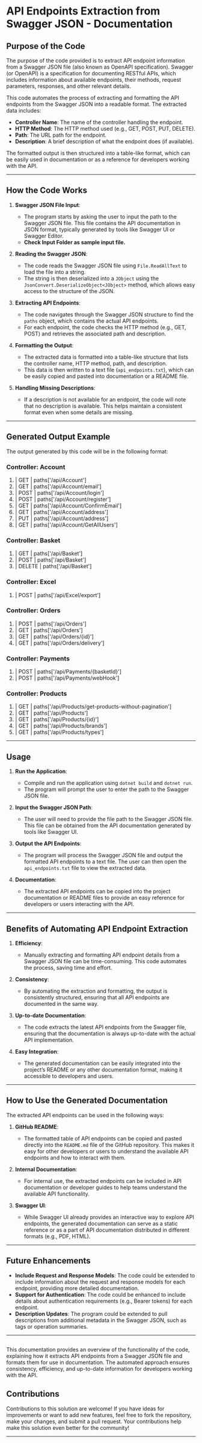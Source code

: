 # API Endpoints Extraction from Swagger JSON - Documentation

## Purpose of the Code

The purpose of the code provided is to extract API endpoint information from a Swagger JSON file (also known as OpenAPI specification). Swagger (or OpenAPI) is a specification for documenting RESTful APIs, which includes information about available endpoints, their methods, request parameters, responses, and other relevant details.

This code automates the process of extracting and formatting the API endpoints from the Swagger JSON into a readable format. The extracted data includes:

- **Controller Name**: The name of the controller handling the endpoint.
- **HTTP Method**: The HTTP method used (e.g., GET, POST, PUT, DELETE).
- **Path**: The URL path for the endpoint.
- **Description**: A brief description of what the endpoint does (if available).

The formatted output is then structured into a table-like format, which can be easily used in documentation or as a reference for developers working with the API.

---

## How the Code Works

1. **Swagger JSON File Input**:
   - The program starts by asking the user to input the path to the Swagger JSON file. This file contains the API documentation in JSON format, typically generated by tools like Swagger UI or Swagger Editor.
   - **Check Input Folder as sample input file.**

2. **Reading the Swagger JSON**:
   - The code reads the Swagger JSON file using `File.ReadAllText` to load the file into a string.
   - The string is then deserialized into a `JObject` using the `JsonConvert.DeserializeObject<JObject>` method, which allows easy access to the structure of the JSON.

3. **Extracting API Endpoints**:
   - The code navigates through the Swagger JSON structure to find the `paths` object, which contains the actual API endpoints.
   - For each endpoint, the code checks the HTTP method (e.g., GET, POST) and retrieves the associated path and description.

4. **Formatting the Output**:
   - The extracted data is formatted into a table-like structure that lists the controller name, HTTP method, path, and description.
   - This data is then written to a text file (`api_endpoints.txt`), which can be easily copied and pasted into documentation or a README file.

5. **Handling Missing Descriptions**:
   - If a description is not available for an endpoint, the code will note that no description is available. This helps maintain a consistent format even when some details are missing.

---

## Generated Output Example

The output generated by this code will be in the following format:

  ### Controller: Account
  1. | GET | paths['/api/Account']
  2. | GET | paths['/api/Account/email']
  3. | POST | paths['/api/Account/login']
  4. | POST | paths['/api/Account/register']
  5. | GET | paths['/api/Account/ConfirmEmail']
  6. | GET | paths['/api/Account/address']
  7. | PUT | paths['/api/Account/address']
  8. | GET | paths['/api/Account/GetAllUsers']
  
  ### Controller: Basket
  1. | GET | paths['/api/Basket']
  2. | POST | paths['/api/Basket']
  3. | DELETE | paths['/api/Basket']
  
  ### Controller: Excel
  1. | POST | paths['/api/Excel/export']
  
  ### Controller: Orders
  1. | POST | paths['/api/Orders']
  2. | GET | paths['/api/Orders']
  3. | GET | paths['/api/Orders/{id}']
  4. | GET | paths['/api/Orders/delivery']
  
  ### Controller: Payments
  1. | POST | paths['/api/Payments/{basketId}']
  2. | POST | paths['/api/Payments/webHook']
  
  ### Controller: Products
  1. | GET | paths['/api/Products/get-products-without-pagination']
  2. | GET | paths['/api/Products']
  3. | GET | paths['/api/Products/{id}']
  4. | GET | paths['/api/Products/brands']
  5. | GET | paths['/api/Products/types']

---

## Usage

1. **Run the Application**:
   - Compile and run the application using `dotnet build` and `dotnet run`.
   - The program will prompt the user to enter the path to the Swagger JSON file.

2. **Input the Swagger JSON Path**:
   - The user will need to provide the file path to the Swagger JSON file. This file can be obtained from the API documentation generated by tools like Swagger UI.

3. **Output the API Endpoints**:
   - The program will process the Swagger JSON file and output the formatted API endpoints to a text file. The user can then open the `api_endpoints.txt` file to view the extracted data.

4. **Documentation**:
   - The extracted API endpoints can be copied into the project documentation or README files to provide an easy reference for developers or users interacting with the API.

---

## Benefits of Automating API Endpoint Extraction

1. **Efficiency**:
   - Manually extracting and formatting API endpoint details from a Swagger JSON file can be time-consuming. This code automates the process, saving time and effort.

2. **Consistency**:
   - By automating the extraction and formatting, the output is consistently structured, ensuring that all API endpoints are documented in the same way.

3. **Up-to-date Documentation**:
   - The code extracts the latest API endpoints from the Swagger file, ensuring that the documentation is always up-to-date with the actual API implementation.

4. **Easy Integration**:
   - The generated documentation can be easily integrated into the project’s README or any other documentation format, making it accessible to developers and users.

---

## How to Use the Generated Documentation

The extracted API endpoints can be used in the following ways:

1. **GitHub README**:
   - The formatted table of API endpoints can be copied and pasted directly into the `README.md` file of the GitHub repository. This makes it easy for other developers or users to understand the available API endpoints and how to interact with them.

2. **Internal Documentation**:
   - For internal use, the extracted endpoints can be included in API documentation or developer guides to help teams understand the available API functionality.

3. **Swagger UI**:
   - While Swagger UI already provides an interactive way to explore API endpoints, the generated documentation can serve as a static reference or as a part of API documentation distributed in different formats (e.g., PDF, HTML).

---

## Future Enhancements

- **Include Request and Response Models**: The code could be extended to include information about the request and response models for each endpoint, providing more detailed documentation.
- **Support for Authentication**: The code could be enhanced to include details about authentication requirements (e.g., Bearer tokens) for each endpoint.
- **Description Updates**: The program could be extended to pull descriptions from additional metadata in the Swagger JSON, such as tags or operation summaries.

---

## 
This documentation provides an overview of the functionality of the code, explaining how it extracts API endpoints from a Swagger JSON file and formats them for use in documentation. The automated approach ensures consistency, efficiency, and up-to-date information for developers working with the API.

## Contributions

Contributions to this solution are welcome! If you have ideas for improvements or want to add new features, feel free to fork the repository, make your changes, and submit a pull request. Your contributions help make this solution even better for the community!

---
